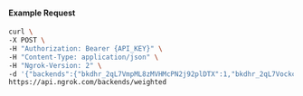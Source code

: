 <!-- Code generated for API Clients. DO NOT EDIT. -->

#### Example Request

```bash
curl \
-X POST \
-H "Authorization: Bearer {API_KEY}" \
-H "Content-Type: application/json" \
-H "Ngrok-Version: 2" \
-d '{"backends":{"bkdhr_2qL7VmpML8zMVHMcPN2j92plDTX":1,"bkdhr_2qL7Vockcv3IiPZhoeeHr5pNj0O":0},"description":"acme weighted","metadata":"{\"environment\": \"staging\"}"}' \
https://api.ngrok.com/backends/weighted
```
